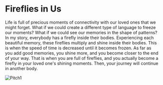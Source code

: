 # Fireflies in Us
Life is full of precious moments of connectivity with our loved ones that we might forget. What if we could create a different type of language to freeze our moments? What if we could see our memories in the shape of patterns? In my story, everybody has a firefly inside their bodies. Experiencing each beautiful memory, these fireflies multiply and shine inside their bodies. This is when the speed of time is decreased until it becomes frozen. As far as you add good memories, you shine more, and you become closer to the end of your way. That is when you are full of fireflies, and you actually become a firefly in your loved one's shining moments. Then, your journey will continue in another body. 

![Pitch1](https://user-images.githubusercontent.com/116266413/204665897-fc59048a-ca5b-438f-afd9-16edebfdd2b9.JPG)
